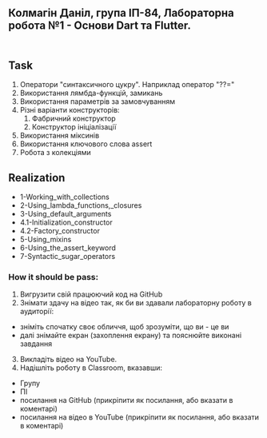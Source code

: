 ## Колмагін Даніл, група ІП-84, Лабораторна робота №1 - Основи Dart та Flutter.<br/><br/>

## Task

1) Оператори "синтаксичного цукру". Наприклад оператор "??="
2) Використання лямбда-функцій, замикань
3) Використання параметрів за замовчуванням
4) Різні варіанти конструкторів:
   1) Фабричний конструктор
   2) Конструктор ініціалізації
5) Використання міксинів
6) Використання ключового слова assert
7) Робота з колекціями

## Realization
- 1-Working_with_collections
- 2-Using_lambda_functions,_closures
- 3-Using_default_arguments
- 4.1-Initialization_constructor
- 4.2-Factory_constructor
- 5-Using_mixins
- 6-Using_the_assert_keyword
- 7-Syntactic_sugar_operators

### How it should be pass:

1. Вигрузити свій працюючий код на GitHub
2. Знімати здачу на відео так, як би ви здавали лабораторну роботу в аудиторії:
- зніміть спочатку своє обличчя, щоб зрозуміти, що ви - це ви
- далі знімайте екран (захоплення екрану) та пояснюйте виконані завдання
3. Викладіть відео на YouTube.
4. Надішліть роботу в Classroom, вказавши:
- Групу
- ПІ
- посилання на  GitHub (прикріпити як посилання, або вказати в коментарі)
- посилання на відео в YouTube (прикріпити як посилання, або вказати в коментарі)